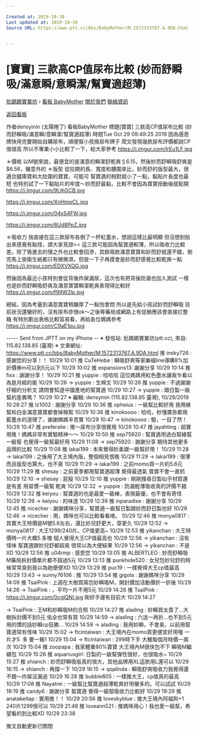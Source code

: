 ```yaml
---

Created at: 2019-10-30
Last updated at: 2019-10-30
Source URL: https://www.ptt.cc/bbs/BabyMother/M.1572313767.A.9DA.html


---
```


# [寶寶] 三款高CP值尿布比較 (妙而舒瞬吸/滿意瞬/意瞬潔/幫寶適超薄)


[批踢踢實業坊](https://www.ptt.cc/bbs/) › [看板 BabyMother](https://www.ptt.cc/bbs/BabyMother/index.html) [關於我們](https://www.ptt.cc/about.html) [聯絡資訊](https://www.ptt.cc/contact.html)

[返回看板](https://www.ptt.cc/bbs/BabyMother/index.html)

作者densyinin (太陽倦了)
看板BabyMother
標題\[寶寶\] 三款高CP值尿布比較 (妙而舒瞬吸/滿意瞬/意瞬潔/幫寶適超薄)
時間Tue Oct 29 09:49:25 2019
因為感恩牌快用完要開始自購尿布，順便幫小孩換尿布牌子 爬文發現幾款尿布評價都說CP值很高 所以不專業小小比較了一下，給大家參考 <https://i.imgur.com/IrEu1LF.jpg>

＊價格 以M號來說，最便宜的是滿意的瞬潔舒乾爽＄6.15，然後妙而舒瞬吸舒爽是$6.56，蠻意外的 ＊版型 從拉開的長、寬度和腰圍來比，妙而舒的版型最大，很適合腿庫寶和大肚圍的寶寶，可能可 幫寶適的相對就小了一點，黏貼片長度也最短 也特別試了一下黏貼片的牢度～妙而舒最黏，比較不會因為寶寶扭動後就鬆開 <https://i.imgur.com/9LjhGCB.jpg>

<https://i.imgur.com/XnHmpCL.jpg>

<https://i.imgur.com/04xS4FW.jpg>

<https://i.imgur.com/6Ud8PpZ.jpg>

＊吸收力 我直接在這三款尿布各倒了一杯紅墨水，想說這樣比最明顯 但沒想到拍出來感覺有點怪，請大家見諒>< 這三款可能因為幫寶適較薄，所以吸收力比較差。除了吸進去的慢之外也比較會回滲，其餘兩款滿意寶寶和妙而舒就還不錯，倒完馬上放衛生紙都只有微微濕，但放一下子再摸會是妙而舒感覺比較乾爽一點 <https://i.imgur.com/EDXVXQG.jpg>

然後因為最近小孩特別會從背後炸屎漏尿，這次也有把背後防漏也加入測試 一樣也是妙而舒瞬吸舒爽及滿意寶寶瞬潔乾爽表現得比較好 <https://i.imgur.com/f99W2lp.jpg>

總結，因為考量到滿意寶寶稍嫌厚了一點怕會悶 所以是先給小孩試妙而舒瞬吸 目前狀況還蠻好的，沒有尿布疹很ok～之後等藥局或網路上有促銷應該會直接扛整箱 有特別劃出表格比較容易看，再給各位媽媽參考 <https://i.imgur.com/C9aE1pu.jpg>

\----- Sent from JPTT on my iPhone -- ※ 發信站: 批踢踢實業坊(ptt.cc), 來自: 115.82.138.85 (臺灣) ※ 文章網址: <https://www.ptt.cc/bbs/BabyMother/M.1572313767.A.9DA.html>
推 insky726 : 感謝您的分享！！ 10/29 10:01
推 CuTeHebe : 瞬吸舒爽等家樂福line導購8%加折價券m可以到5元以下 10/29 10:02
推 expansions13: 謝謝分享 10/29 10:14
推 fixx : 謝謝分享！ 10/29 10:21
推 yuppie : 哈哈哈 這位媽媽用紅色墨水讓我乍看以為是月經的衛 10/29 10:26
→ yuppie : 生棉文 10/29 10:26
推 yuppie : 不過謝謝仔細的分析文 請問會知道中國產地的幫寶適 10/29 10:27
→ yuppie : 跟日製一級幫的差異嗎？ 10/29 10:27
※ 編輯: densyinin (115.82.138.85 臺灣), 10/29/2019 10:28:27
推 lz1002 : 謝謝分享 10/29 10:36
推 opheius : 一級幫比較好用 我用綠幫和白金滿意寶寶都會掉棉絮 10/29 10:38
推 kinokoooo : 哈哈，秒懂廣告都用藍墨水的道理了，謝謝媽媽辛苦實 10/29 10:47
→ kinokoooo : 驗，一目了然！ 10/29 10:47
推 preferalie : 推～尿布分享很實用 10/29 10:47
推 jayahting : 超實用推！媽媽非常有實驗精神～～ 10/29 10:50
推 sep75920 : 幫寶適用過白幫綠幫一級幫 也覺得一級幫最好用 10/29 11:08
→ sep75920 : 謝謝分享 期待其他更多品牌的比較 10/29 11:08
推 lakai199 : 本來覺得妙柔跟一級幫好用！ 10/29 11:28
→ lakai199 : 之後用了大王境內版，整個相見恨晚 10/29 11:29
→ lakai199 : 很薄而且版型也算大，也不臭 10/29 11:29
→ lakai199 : 之前momo買一片約5.6元 10/29 11:29
推 shesay : 之前夏季都用幫寶適超薄 覺得最透氣 寶寶不會一直抓 10/29 12:10
→ shesay : 屁股 10/29 12:10
推 yuppie : 剛剛搜尋日製似乎材質還是有差 用習慣一級幫 乾爽 10/29 12:32
→ yuppie : 防漏輕薄吸收真的評價不錯 10/29 12:32
推 keiyou : 幫寶適的也是最愛一級棒，表現最優，也不會有奇怪 10/29 12:39
→ keiyou : 的味道 10/29 12:39
推 inparadise : 謝謝分享 10/29 12:45
推 nicecher : 謝謝媽咪分享，幫寶適ㄧ級幫日製跟妙而舒日製也好 10/29 12:46
→ nicecher : 用，媽咪也可以比較看看唷。 10/29 12:46
推 monya0817 : 其實大王特價是M號5.6左右，還比妙兒舒更大，穿更久 10/29 12:52
→ monya0817 : 大王1299/240片。CP值更高~ 10/29 12:53
推 yikanchan : 大王特價時一片大概5.多塊 個人覺得大王CP值最高也 10/29 12:56
→ yikanchan : 沒有怪味 幫寶適跟妙兒舒都超臭 很常以為大便結果 10/29 12:56
→ yikanchan : 不是 XD 10/29 12:56
推 u04rmp : 感恩您 10/29 13:05
推 ALBERTLEO : 妙而舒瞬吸M藥局拆封價單片都不超過5元 10/29 13:13
推 punkhide520 : 女兒包妙兒舒的時候常常臭到我以為她便便XD 10/29 13:29
推 puc19 : 一樣覺得大王cp值最高 10/29 13:43
→ sunny76106 : 推 10/29 13:54
推 gigola : 謝謝媽咪分享 10/29 14:09
推 TsaiPink : 上週在大樹買兩包妙瞬吸M，開封價加活動價折一折後 10/29 14:26
→ TsaiPink : ，平均一片不用5元 10/29 14:26
推 TsaiPink : <https://i.imgur.com/0cglQNI.jpg> 剛好手邊有目前大 10/29 14:27

→ TsaiPink : 王M和妙瞬吸M的合照 10/29 14:27
推 alading : 妙瞬買太貴了...大樹拆封價不到5元 佑全也常有買 10/29 14:59
→ alading : 六送一再折...也不到5元 用的慣的話妙瞬cp狂勝... 10/29 14:59
→ alading : 我用妙瞬，不會臭，以前用幫寶適常有怪味 10/29 15:02
→ ftcintaiwan : 大王境內在momo買更便宜好用喔 一片才5. 多 要一箱1 10/29 15:04
→ ftcintaiwan : 299時下手 大概每個月特價一兩次 10/29 15:04
推 zoopapa : 我家體重80%寶寶 大王境內M很快包不下 瞬吸M繼續包 10/29 15:26
推 aquariusgirl: 日製的一級幫彈性很好，也很吸水~ 10/29 15:27
推 shianch : 妙而舒瞬吸版真的很大，其他品牌用XL這款用L還可以 10/29 16:15
→ shianch : 再撐一下 10/29 16:15
→ qqalinda : 瞬吸舒爽吸收力我覺得還不錯～炸屎沒漏過 10/29 16:28
推 bubble805 : 一樣推大王，cp值真的最高 10/29 17:08
推 Nayatrei : 一級幫比幫寶適超薄乾爽好用蠻多的。可以試試 10/29 19:19
推 candy6 : 謝謝分享 幫寶適 覺得一級幫吸收力比較好 10/29 19:29
推 anatakeitap : 實用推！！ 10/29 20:56
推 loveskyblue : 推大王境內阿福狗+1 240片1299很可以 10/29 21:48
推 loveann521 : 推媽咪用心！我也愛一級幫，希望看的到比較XD 10/29 23:38

推文自動更新已關閉

